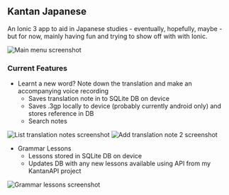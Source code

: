 ## Kantan Japanese

An Ionic 3 app to aid in Japanese studies - eventually, hopefully, maybe - but for now, mainly having fun and trying to show off with with Ionic.

![Main menu screenshot](screenshots/kantan1.png)

### Current Features

- Learnt a new word? Note down the translation and make an accompanying voice recording
	- Saves translation note in to SQLite DB on device
	- Saves .3gp locally to device (probably currently android only) and stores reference in DB
	- Search notes

![List translation notes screenshot](screenshots/kantan2.png)
![Add translation note 2 screenshot](screenshots/kantan3.png)

- Grammar Lessons
	- Lessons stored in SQLite DB on device
	- Updates DB with any new lessons available using API from my KantanAPI project 

![Grammar lessons screenshot](screenshots/kantan4.png)
